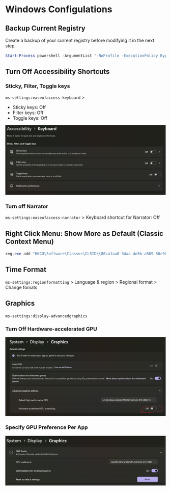 # Windows Configulations

## Backup Current Registry

Create a backup of your current registry before modifying it in the next step.

```ps1
Start-Process powershell -ArgumentList "-NoProfile -ExecutionPolicy Bypass -File `"$(Resolve-Path .\scripts\Backup-Registry-HKCU.ps1)`"" -Verb RunAs
```

## Turn Off Accessibility Shortcuts

### Sticky, Filter, Toggle keys

`ms-settings:easeofaccess-keyboard` >

- Sticky keys: Off
- Filter keys: Off
- Toggle keys: Off

![alt text](img/turn-off-sticky.png)

### Turn off Narrator

`ms-settings:easeofaccess-narrator` > Keyboard shortcut for Narrator: Off

## Right Click Menu: Show More as Default (Classic Context Menu)

```ps1
reg.exe add "HKCU\Software\Classes\CLSID\{86ca1aa0-34aa-4e8b-a509-50c905bae2a2}\InprocServer32" /f /ve
```

## Time Format

`ms-settings:regionformatting` > Language & region > Regional format > Change fomats

## Graphics

`ms-settings:display-advancedgraphics`

### Turn Off Hardware-accelerated GPU

![alt text](img/turn-off-hardware-accelerated-gpu.png)

### Specify GPU Preference Per App

![alt text](img/graphics-conf-per-app.png)

